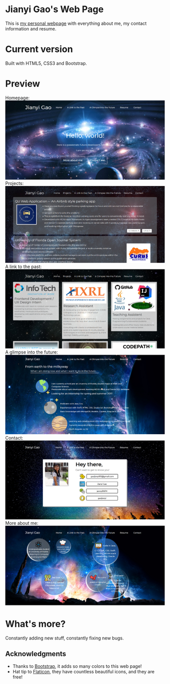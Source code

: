 # Jianyi Gao's Web Page

This is [my personal webpage](https://jianyigao.github.io) with everything about me, my contact information and resume.

# Current version

Built with HTML5, CSS3 and Bootstrap.

# Preview
Homepage:
![alt text](preview/home.png "Homepage")
Projects:
![alt text](preview/projects.png "Projects")
A link to the past:
![alt text](preview/past.png "A link to the past")
A glimpse into the future:
![alt text](preview/future.png "A glimpse into the future")
Contact:
![alt text](preview/contact.png "Contact")
More about me:
![alt text](preview/me.png "More about me")

# What's more?

Constantly adding new stuff, constantly fixing new bugs.

## Acknowledgments

* Thanks to [Bootstrap](http://getbootstrap.com/), it adds so many colors to this web page!
* Hat tip to [Flaticon](https://www.flaticon.com/), they have countless beautiful icons, and they are free!
